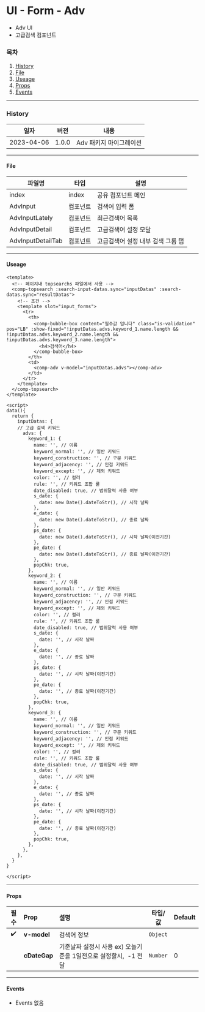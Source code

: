 # UI - Form - Adv

-   Adv UI
-   고급검색 컴포넌트

### 목차

1. [History](#history)
2. [File](#file)
3. [Useage](#useage)
4. [Props](#props)
5. [Events](#events)

---

### History

| 일자       | 버전  | 내용                          |
| ---------- | ----- | ----------------------------- |
| 2023-04-06 | 1.0.0 | Adv 패키지 마이그레이션 |

---

#### File

| 파일명            | 타입     | 설명                           |
| ----------------- | ------- | ------------------------------ |
| index             | index   | 공유 컴포넌트 메인               |
| AdvInput          | 컴포넌트 | 검색어 입력 폼                  |
| AdvInputLately    | 컴포넌트 | 최근검색어 목록                  |
| AdvInputDetail    | 컴포넌트 | 고급검색어 설정 모달             |
| AdvInputDetailTab | 컴포넌트 | 고급검색어 설정 내부 검색 그룹 탭 |

---

#### Useage

```vue
<template>
  <!-- 페이지내 topsearchs 파일에서 사용 -->
  <comp-topsearch :search-input-datas.sync="inputDatas" :search-datas.sync="resultDatas">
    <!-- 조건 -->
    <template slot="input_forms">
      <tr>
        <th>
          <comp-bubble-box content="필수값 입니다" class="is-validation" pos="LB" :show-fixed="!inputDatas.advs.keyword_1.name.length && !inputDatas.advs.keyword_2.name.length && !inputDatas.advs.keyword_3.name.length">
            <h4>검색어</h4>
          </comp-bubble-box>
        </th>
        <td>
          <comp-adv v-model="inputDatas.advs"></comp-adv>
        </td>
      </tr>
    </template>
  </comp-topsearch>
</template>

<script>
data(){
  return {
    inputDatas: {
    // 고급 검색 키워드
      advs: {
        keyword_1: {
          name: '', // 이름
          keyword_normal: '', // 일반 키워드
          keyword_construction: '', // 구문 키워드
          keyword_adjacency: '', // 인접 키워드
          keyword_except: '', // 제외 키워드
          color: '', // 컬러
          rule: '', // 키워드 조합 룰
          date_disabled: true, // 범위달력 사용 여부
          s_date: {
            date: new Date().dateToStr(), // 시작 날짜
          },
          e_date: {
            date: new Date().dateToStr(), // 종료 날짜
          },
          ps_date: {
            date: new Date().dateToStr(), // 시작 날짜(이전기간)
          },
          pe_date: {
            date: new Date().dateToStr(), // 종료 날짜(이전기간)
          },
          popChk: true,
        },
        keyword_2: {
          name: '', // 이름
          keyword_normal: '', // 일반 키워드
          keyword_construction: '', // 구문 키워드
          keyword_adjacency: '', // 인접 키워드
          keyword_except: '', // 제외 키워드
          color: '', // 컬러
          rule: '', // 키워드 조합 룰
          date_disabled: true, // 범위달력 사용 여부
          s_date: {
            date: '', // 시작 날짜
          },
          e_date: {
            date: '', // 종료 날짜
          },
          ps_date: {
            date: '', // 시작 날짜(이전기간)
          },
          pe_date: {
            date: '', // 종료 날짜(이전기간)
          },
          popChk: true,
        },
        keyword_3: {
          name: '', // 이름
          keyword_normal: '', // 일반 키워드
          keyword_construction: '', // 구문 키워드
          keyword_adjacency: '', // 인접 키워드
          keyword_except: '', // 제외 키워드
          color: '', // 컬러
          rule: '', // 키워드 조합 룰
          date_disabled: true, // 범위달력 사용 여부
          s_date: {
            date: '', // 시작 날짜
          },
          e_date: {
            date: '', // 종료 날짜
          },
          ps_date: {
            date: '', // 시작 날짜(이전기간)
          },
          pe_date: {
            date: '', // 종료 날짜(이전기간)
          },
          popChk: true,
        },
      },
    },
  }
}
  
</script>
```

---

#### Props

|           필수     | Prop        | 설명                                                         | 타입/값  | Default |
| :----------------: | :-----------| :---------------------------------------------------------- | -------- | ------- |
| :heavy_check_mark: | **v-model** | 검색어 정보                                                   | `Object` |        |
|                    | **cDateGap**| 기준날짜 설정시 사용 ex) 오늘기준을 1일전으로 설정할시,&nbsp; -1 전달  | `Number` |   0     |

---

#### Events

-   Events 없음
